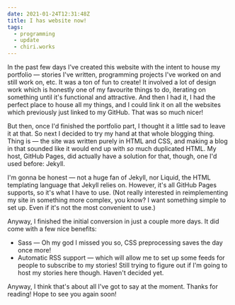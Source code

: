 ```yaml
---
date: 2021-01-24T12:31:48Z
title: I has website now!
tags:
  - programming
  - update
  - chiri.works
---
```


In the past few days I've created this website with the intent to house my portfolio — stories I've written, programming projects I've worked on and still work on, etc. It was a ton of fun to create! It involved a lot of design work which is honestly one of my favourite things to do, iterating on something until it's functional and attractive. And then I had it, I had the perfect place to house all my things, and I could link it on all the websites which previously just linked to my GitHub. That was so much nicer!

But then, once I'd finished the portfolio part, I thought it a little sad to leave it at that. So next I decided to try my hand at that whole blogging thing. Thing is — the site was written purely in HTML and CSS, and making a blog in that sounded like it would end up with *so* much duplicated HTML. My host, GitHub Pages, did actually have a solution for that, though, one I'd used before: Jekyll.

I'm gonna be honest — not a huge fan of Jekyll, nor Liquid, the HTML templating language that Jekyll relies on. However, it's all GitHub Pages supports, so it's what I have to use. (Not really interested in reimplementing my site in something more complex, you know? I want something simple to set up. Even if it's not the most convenient to use.)

Anyway, I finished the initial conversion in just a couple more days. It did come with a few nice benefits:
- Sass — Oh my god I missed you so, CSS preprocessing saves the day once more!
- Automatic RSS support — which will allow me to set up some feeds for people to subscribe to my stories! Still trying to figure out if I'm going to host my stories here though. Haven't decided yet.

Anyway, I think that's about all I've got to say at the moment. Thanks for reading! Hope to see you again soon!
